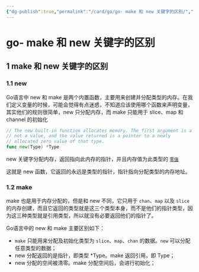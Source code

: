 ```yaml
---
{"dg-publish":true,"permalink":"/card/go/go- make 和 new 关键字的区别/","noteIcon":"2","created":"2024-06-24T17:08:16+08:00","updated":"2024-10-12T10:13:32+08:00"}
---
```



# go- make 和 new 关键字的区别

## 1 make 和 new 关键字的区别

### 1.1 new

Go语言中 new 和 make 是两个内置函数，主要用来创建并分配类型的内存。在我们定义变量的时候，可能会觉得有点迷惑，不知道应该使用哪个函数来声明变量，其实他们的规则很简单，new 只分配内存，而 make 只能用于 slice、map 和 channel 的初始化

```GO
// The new built-in function allocates memory. The first argument is a type,
// not a value, and the value returned is a pointer to a newly
// allocated zero value of that type.
func new(Type) *Type
```

new 关键字分配内存，返回指向此内存的指针，并且内存值为此类型的 [`零值`](card/go.md#零值)

这就是 new 函数，它返回的永远是类型的指针，指针指向分配类型的内存地址。

### 1.2 make

make 也是用于内存分配的，但是和 new 不同，它只用于 `chan`、`map` 以及 `slice` 的内存创建，而且它返回的类型就是这三个类型本身，而不是他们的指针类型，因为这三种类型就是引用类型，所以就没有必要返回他们的指针了。

Go语言中的 new 和 make 主要区别如下：

-   `make` 只能用来分配及初始化类型为 `slice`、`map`、`chan` 的数据。`new` 可以分配任意类型的数据；
-   new 分配返回的是指针，即类型 *Type。make 返回引用，即 Type；
-   new 分配的空间被清零。make 分配空间后，会进行初始化；
